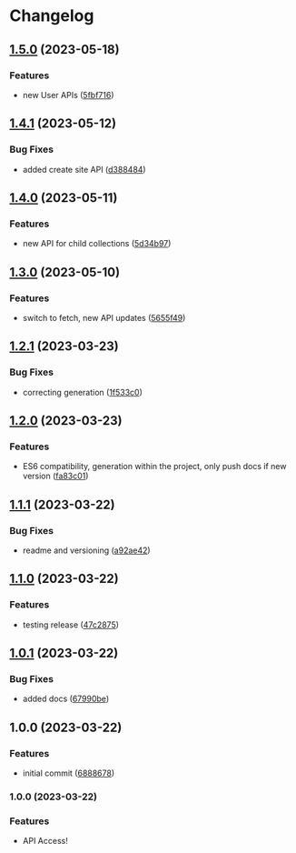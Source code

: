 # Changelog

## [1.5.0](https://github.com/Badger-Commerce/api-client.ts/compare/v1.4.1...v1.5.0) (2023-05-18)


### Features

* new User APIs ([5fbf716](https://github.com/Badger-Commerce/api-client.ts/commit/5fbf716700fa8b873448c6e723c304a365ac324c))

## [1.4.1](https://github.com/Badger-Commerce/api-client.ts/compare/v1.4.0...v1.4.1) (2023-05-12)


### Bug Fixes

* added create site API ([d388484](https://github.com/Badger-Commerce/api-client.ts/commit/d388484ccbfb722e92471e9d4e01089292211109))

## [1.4.0](https://github.com/Badger-Commerce/api-client.ts/compare/v1.3.0...v1.4.0) (2023-05-11)


### Features

* new API for child collections ([5d34b97](https://github.com/Badger-Commerce/api-client.ts/commit/5d34b97793c6a859224dd19d0f7e98fad200dc81))

## [1.3.0](https://github.com/Badger-Commerce/api-client.ts/compare/v1.2.1...v1.3.0) (2023-05-10)


### Features

* switch to fetch, new API updates ([5655f49](https://github.com/Badger-Commerce/api-client.ts/commit/5655f490fc1b418aaf882f2934de88c8d99eedad))

## [1.2.1](https://github.com/Badger-Commerce/api-client.ts/compare/v1.2.0...v1.2.1) (2023-03-23)


### Bug Fixes

* correcting generation ([1f533c0](https://github.com/Badger-Commerce/api-client.ts/commit/1f533c0a96502668d81a98b9a63dd3da9ae5eb7b))

## [1.2.0](https://github.com/Badger-Commerce/api-client.ts/compare/v1.1.1...v1.2.0) (2023-03-23)


### Features

* ES6 compatibility, generation within the project, only push docs if new version ([fa83c01](https://github.com/Badger-Commerce/api-client.ts/commit/fa83c0184cb9b7173ce813060e8d20244b5bd5dd))

## [1.1.1](https://github.com/Badger-Commerce/api-client.ts/compare/v1.1.0...v1.1.1) (2023-03-22)


### Bug Fixes

* readme and versioning ([a92ae42](https://github.com/Badger-Commerce/api-client.ts/commit/a92ae429b7071e5777af5d273d1e9083ae35f154))

## [1.1.0](https://github.com/Badger-Commerce/api-client.ts/compare/v1.0.1...v1.1.0) (2023-03-22)


### Features

* testing release ([47c2875](https://github.com/Badger-Commerce/api-client.ts/commit/47c2875a3c2d80f0b0fc633381a9e5e99e6167a9))

## [1.0.1](https://github.com/Badger-Commerce/api-client.ts/compare/v1.0.0...v1.0.1) (2023-03-22)


### Bug Fixes

* added docs ([67990be](https://github.com/Badger-Commerce/api-client.ts/commit/67990bedb7f1a3e35bcb60f14ca3881c95197796))

## 1.0.0 (2023-03-22)


### Features

* initial commit ([6888678](https://github.com/Badger-Commerce/api-client.ts/commit/6888678e3e6cc0b0a88581ca3c93e992f8ff6669))

### 1.0.0 (2023-03-22)


### Features

* API Access!
